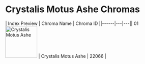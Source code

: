 # Crystalis Motus Ashe Chromas

| Index  Preview | Chroma Name | Chroma ID ||------|---|---|| 01  <img src='https://raw.communitydragon.org/latest/plugins/rcp-be-lol-game-data/global/default/v1/champion-chroma-images/22/22066.png' alt='Crystalis Motus Ashe' width='100'> | Crystalis Motus Ashe | 22066 |